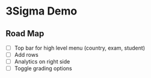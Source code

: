 # 3Sigma Demo

## Road Map

* [ ] Top bar for high level menu (country, exam, student)
* [ ] Add rows
* [ ] Analytics on right side
* [ ] Toggle grading options
